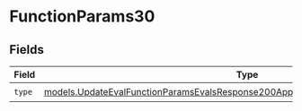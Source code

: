 # FunctionParams30


## Fields

| Field                                                                                                                                                                        | Type                                                                                                                                                                         | Required                                                                                                                                                                     | Description                                                                                                                                                                  |
| ---------------------------------------------------------------------------------------------------------------------------------------------------------------------------- | ---------------------------------------------------------------------------------------------------------------------------------------------------------------------------- | ---------------------------------------------------------------------------------------------------------------------------------------------------------------------------- | ---------------------------------------------------------------------------------------------------------------------------------------------------------------------------- |
| `type`                                                                                                                                                                       | [models.UpdateEvalFunctionParamsEvalsResponse200ApplicationJSONResponseBody530Type](../models/updateevalfunctionparamsevalsresponse200applicationjsonresponsebody530type.md) | :heavy_check_mark:                                                                                                                                                           | N/A                                                                                                                                                                          |